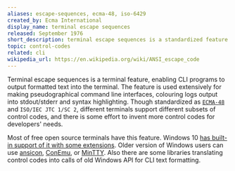 ```yaml
---
aliases: escape-sequences, ecma-48, iso-6429
created_by: Ecma International
display_name: terminal escape sequences
released: September 1976
short_description: terminal escape sequences is a standardized feature for controlling text formatting in terminals.
topic: control-codes
related: cli
wikipedia_url: https://en.wikipedia.org/wiki/ANSI_escape_code
---
```

Terminal escape sequences is a terminal feature, enabling CLI programs to output formatted text into the terminal. The feature is used extensively for making pseudographical command line interfaces, colouring logs output into stdout/stderr and syntax highlighting. Though standardized as [`ECMA-48`](https://www.ecma-international.org/publications/standards/Ecma-048.htm) and `ISO/IEC JTC 1/SC 2`, different terminals support different subsets of control codes, and there is some effort to invent more control codes for developers' needs.

Most of free open source terminals have this feature. Windows 10 [has built-in support of it with some extensions](https://docs.microsoft.com/en-us/windows/console/console-virtual-terminal-sequences). Older version of Windows users can use  [ansicon](https://github.com/adoxa/ansicon), [ConEmu](https://github.com/Maximus5/ConEmu), or  [MinTTY](https://github.com/mintty/mintty). Also there are some libraries translating control codes into calls of old Windows API for CLI text formatting.
